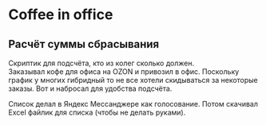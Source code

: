 # Coffee in office

## Расчёт суммы сбрасывания
Скриптик для подсчёта, кто из колег сколько должен.  
Заказывал кофе для офиса на OZON и привозил в офис. Поскольку график у многих гибридный то не все хотели скидываться за некоторые заказы. Вот и набросал для удобства подсчёта.  

Список делал в Яндекс Мессанджере как голосование. Потом скачивал Excel файлик для списка (чтобы не делать руками).
